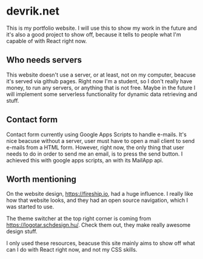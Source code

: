 # devrik.net

This is my portfolio website. I will use this to show my work in the future
and it's also a good project to show off, because it tells to people what I'm
capable of with React right now.

## Who needs servers

This website doesn't use a server, or at least, not on my computer, beacuse it's
served via github pages. Right now I'm a student, so I don't really have money,
to run any servers, or anything that is not free. Maybe in the future I will
implement some serverless functionality for dynamic data retrieving and stuff.

## Contact form

Contact form currently using Google Apps Scripts to handle e-mails. It's nice
beacuse without a server, user must have to open a mail client to send e-mails 
from a HTML form. However, right now, the only thing that user needs to do in order to send me an email, is to press the send button. I achieved this with google apps scripts, an with its MailApp api.

## Worth mentioning

On the website design, https://fireship.io, had a huge influence. I really like
how that website looks, and they had an open source navigation, which I was started to use.

The theme switcher at the top right corner is coming from https://logotar.schdesign.hu/. Check them out, they make really awesome design stuff.

I only used these resources, beacuse this site mainly aims to show off what can I do with React right now, and not my CSS skills.
